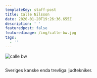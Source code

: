 ```yaml
---
templateKey: staff-post
title: Calle Nilsson
date: 2020-01-20T19:26:36.655Z
description: ' '
featuredpost: false
featuredimage: /img/calle-bw.jpg
tags:
  - ''
---
```

![calle bw](/img/calle-bw.jpg)

![]()

Sveriges kanske enda trevliga ljudtekniker.

